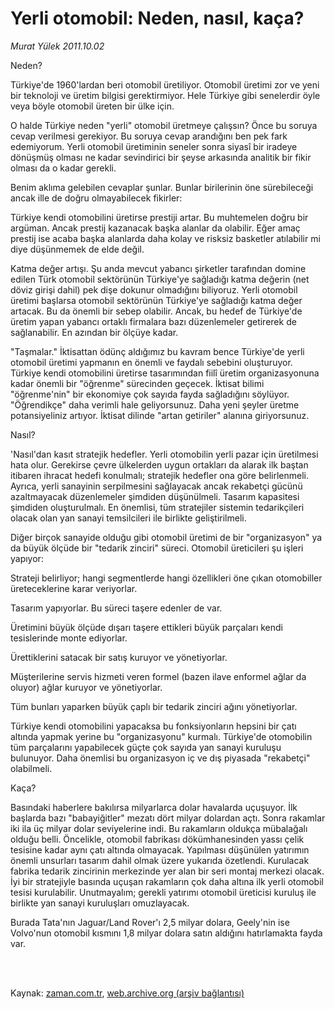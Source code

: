 # Yerli otomobil: Neden, nasıl, kaça?

*Murat Yülek 2011.10.02*

<td class="columnist-detail">
<p><p>Neden?<p>Türkiye'de 1960'lardan beri otomobil üretiliyor. Otomobil üretimi zor ve yeni bir teknoloji ve üretim bilgisi gerektirmiyor. Hele Türkiye gibi senelerdir öyle veya böyle otomobil üreten bir ülke için.</p>
<p>
<div id="haberMetinDiv">	
				O halde Türkiye neden "yerli" otomobil üretmeye çalışsın? Önce bu soruya cevap verilmesi gerekiyor. Bu soruya cevap arandığını ben pek fark edemiyorum. Yerli otomobil üretiminin seneler sonra siyasî bir iradeye dönüşmüş olması ne kadar sevindirici bir şeyse arkasında analitik bir fikir olması da o kadar gerekli.
<p> Benim aklıma gelebilen cevaplar şunlar. Bunlar birilerinin öne sürebileceği ancak ille de doğru olmayabilecek fikirler:
<p> Türkiye kendi otomobilini üretirse prestiji artar. Bu muhtemelen doğru bir argüman. Ancak prestij kazanacak başka alanlar da olabilir. Eğer amaç prestij ise acaba başka alanlarda daha kolay ve risksiz basketler atılabilir mi diye düşünmemek de elde değil.
<p> Katma değer artışı. Şu anda mevcut yabancı şirketler tarafından domine edilen Türk otomobil sektörünün Türkiye'ye sağladığı katma değerin (net döviz girişi dahil) pek dişe dokunur olmadığını biliyoruz. Yerli otomobil üretimi başlarsa otomobil sektörünün Türkiye'ye sağladığı katma değer artacak. Bu da önemli bir sebep olabilir. Ancak, bu hedef de Türkiye'de üretim yapan yabancı ortaklı firmalara bazı düzenlemeler getirerek de sağlanabilir. En azından bir ölçüye kadar.
<p> "Taşmalar." İktisattan ödünç aldığımız bu kavram bence Türkiye'de yerli otomobil üretimi yapmanın en önemli ve faydalı sebebini oluşturuyor. Türkiye kendi otomobilini üretirse tasarımından fiilî üretim organizasyonuna kadar önemli bir "öğrenme" sürecinden geçecek. İktisat bilimi "öğrenme'nin" bir ekonomiye çok sayıda fayda sağladığını söylüyor. "Öğrendikçe" daha verimli hale geliyorsunuz. Daha yeni şeyler üretme potansiyeliniz artıyor. İktisat dilinde "artan getiriler" alanına giriyorsunuz.
<p>Nasıl?
<p>'Nasıl'dan kasıt stratejik hedefler. Yerli otomobilin yerli pazar için üretilmesi hata olur. Gerekirse çevre ülkelerden uygun ortakları da alarak ilk baştan itibaren ihracat hedefi konulmalı; stratejik hedefler ona göre belirlenmeli. Ayrıca, yerli sanayinin serpilmesini sağlayacak ancak rekabetçi gücünü azaltmayacak düzenlemeler şimdiden düşünülmeli. Tasarım kapasitesi şimdiden oluşturulmalı. En önemlisi, tüm stratejiler sistemin tedarikçileri olacak olan yan sanayi temsilcileri ile birlikte geliştirilmeli.
<p> Diğer birçok sanayide olduğu gibi otomobil üretimi de bir "organizasyon" ya da büyük ölçüde bir "tedarik zinciri" süreci. Otomobil üreticileri şu işleri yapıyor:
<p> Strateji belirliyor; hangi segmentlerde hangi özellikleri öne çıkan otomobiller üreteceklerine karar veriyorlar.
<p> Tasarım yapıyorlar. Bu süreci taşere edenler de var.
<p> Üretimini büyük ölçüde dışarı taşere ettikleri büyük parçaları kendi tesislerinde monte ediyorlar.
<p> Ürettiklerini satacak bir satış kuruyor ve yönetiyorlar.
<p> Müşterilerine servis hizmeti veren formel (bazen ilave enformel ağlar da oluyor) ağlar kuruyor ve yönetiyorlar.
<p> Tüm bunları yaparken büyük çaplı bir tedarik zinciri ağını yönetiyorlar.
<p> Türkiye kendi otomobilini yapacaksa bu fonksiyonların hepsini bir çatı altında yapmak yerine bu "organizasyonu" kurmalı. Türkiye'de otomobilin tüm parçalarını yapabilecek güçte çok sayıda yan sanayi kuruluşu bulunuyor. Daha önemlisi bu organizasyon iç ve dış piyasada "rekabetçi" olabilmeli.
<p>Kaça?
<p>Basındaki haberlere bakılırsa milyarlarca dolar havalarda uçuşuyor. İlk başlarda bazı "babayiğitler" mezatı dört milyar dolardan açtı. Sonra rakamlar iki ila üç milyar dolar seviyelerine indi. Bu rakamların oldukça mübalağalı olduğu belli. Öncelikle, otomobil fabrikası dökümhanesinden yassı çelik tesisine kadar aynı çatı altında olmayacak. Yapılması düşünülen yatırımın önemli unsurları tasarım dahil olmak üzere yukarıda özetlendi. Kurulacak fabrika tedarik zincirinin merkezinde yer alan bir seri montaj merkezi olacak. İyi bir stratejiyle basında uçuşan rakamların çok daha altına ilk yerli otomobil tesisi kurulabilir. Unutmayalım; gerekli yatırımı otomobil üreticisi kuruluş ile birlikte yan sanayi kuruluşları omuzlayacak.
<p> Burada Tata'nın Jaguar/Land Rover'ı 2,5 milyar dolara, Geely'nin ise Volvo'nun otomobil kısmını 1,8 milyar dolara satın aldığını hatırlamakta fayda var.</p></p></p></p></p></p></p></p></p></p></p></p></p></p></p></p></p></div>
</p>


<p><br>
		 </br></p></p></p></td>

Kaynak: [zaman.com.tr](http://zaman.com.tr/yazar.do?yazino=1186016), [web.archive.org (arşiv bağlantısı)](http://web.archive.org/web/20111213104625/http://zaman.com.tr/yazar.do?yazino=1186016)
